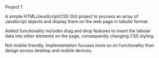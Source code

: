 Project 1

A simple HTML/JavaScript/CSS GUI project to process an array of JavaScript objects and display them on the web page in tabular format.

Added functionality includes drag and drop features to insert the tabular data into other elements on the page, consequently changing CSS styling.

Not mobile friendly. Implementation focuses more so on functionality than design across desktop and mobile devices.
